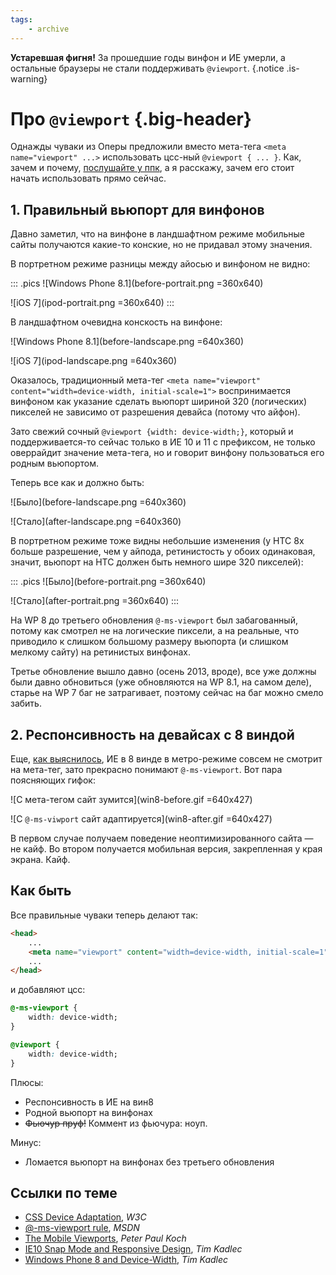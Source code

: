 ```yaml
---
tags:
    - archive
---
```


**Устаревшая фигня!** За прошедшие годы винфон и ИЕ умерли, а остальные браузеры не стали поддерживать `@viewport`.
{.notice .is-warning}

# Про `@viewport` {.big-header}

Однажды чуваки из Оперы предложили вместо мета-тега `<meta name="viewport" ...>` использовать цсс-ный `@viewport { ... }`. Как, зачем и почему, [послушайте у ппк](https://vimeo.com/100523275), а я расскажу, зачем его стоит начать использовать прямо сейчас.

## 1. Правильный вьюпорт для винфонов

Давно заметил, что на винфоне в ландшафтном режиме мобильные сайты получаются какие-то конские, но не придавал этому значения.

В портретном режиме разницы между айосью и винфоном не видно:

::: .pics
![Windows Phone 8.1](before-portrait.png =360x640)

![iOS 7](ipod-portrait.png =360x640)
:::

В ландшафтном очевидна конскость на винфоне:

![Windows Phone 8.1](before-landscape.png =640x360)

![iOS 7](ipod-landscape.png =640x360)

Оказалось, традиционный мета-тег `<meta name="viewport" content="width=device-width, initial-scale=1">` воспринимается винфоном как указание сделать вьюпорт шириной 320 (логических) пикселей не зависимо от разрешения девайса (потому что айфон).

Зато свежий сочный `@viewport {width: device-width;}`, который и поддерживается-то сейчас только в ИЕ 10 и 11 с префиксом, не только оверрайдит значение мета-тега, но и говорит винфону пользоваться его родным вьюпортом.

Теперь все как и должно быть:

![Было](before-landscape.png =640x360)

![Стало](after-landscape.png =640x360)

В портретном режиме тоже видны небольшие изменения (у HTC 8x больше разрешение, чем у айпода, ретинистость у обоих одинаковая, значит, вьюпорт на HTC должен быть немного шире 320 пикселей):

::: .pics
![Было](before-portrait.png =360x640)

![Стало](after-portrait.png =360x640)
:::

На WP 8 до третьего обновления `@-ms-viewport` был забагованный, потому как смотрел не на логические пиксели, а на реальные, что приводило к слишком большому размеру вьюпорта (и слишком мелкому сайту) на ретинистых винфонах.

Третье обновление вышло давно (осень 2013, вроде), все уже должны были давно обновиться (уже обновляются на WP 8.1, на самом деле), старье на WP 7 баг не затрагивает, поэтому сейчас на баг можно смело забить.

## 2. Респонсивность на девайсах с 8 виндой

Еще, [как выяснилось](http://timkadlec.com/2013/01/windows-phone-8-and-device-width/), ИЕ в 8 винде в метро-режиме совсем не смотрит на мета-тег, зато прекрасно понимают `@-ms-viewport`. Вот пара поясняющих гифок:

![С мета-тегом сайт зумится](win8-before.gif =640x427)

![С <code>@-ms-viwport</code> сайт адаптируется](win8-after.gif =640x427)

В первом случае получаем поведение неоптимизированного сайта — не кайф. Во втором получается мобильная версия, закрепленная у края экрана. Кайф.

## Как быть

Все правильные чуваки теперь делают так:

```html
<head>
    ...
    <meta name="viewport" content="width=device-width, initial-scale=1">
    ...
</head>
```

и добавляют цсс:

```css
@-ms-viewport {
    width: device-width;
}

@viewport {
    width: device-width;
}
```

Плюсы:

- Респонсивность в ИЕ на вин8
- Родной вьюпорт на винфонах
- <del>Фьючур пруф!</del> <span class="notice is-info is-inline">Коммент из фьючура: ноуп.</span>

Минус:

- Ломается вьюпорт на винфонах без третьего обновления

## Ссылки по теме

- [CSS Device Adaptation](http://dev.w3.org/csswg/css-device-adapt/), *W3C*
- [@-ms-viewport rule](http://msdn.microsoft.com/en-us/library/ie/hh869615%28v%3Dvs.85%29.aspx), *MSDN*
- [The Mobile Viewports](https://vimeo.com/100523275), *Peter Paul Koch*
- [IE10 Snap Mode and Responsive Design](http://timkadlec.com/2012/10/ie10-snap-mode-and-responsive-design/), *Tim Kadlec*
- [Windows Phone 8 and Device-Width](http://timkadlec.com/2013/01/windows-phone-8-and-device-width/), *Tim Kadlec*
